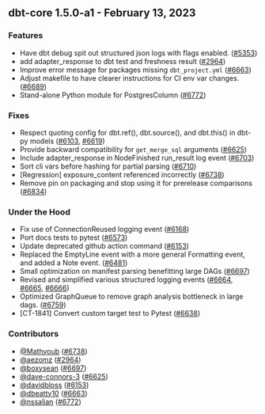 ## dbt-core 1.5.0-a1 - February 13, 2023

### Features

- Have dbt debug spit out structured json logs with flags enabled. ([#5353](https://github.com/dbt-labs/dbt-core/issues/5353))
- add adapter_response to dbt test and freshness result ([#2964](https://github.com/dbt-labs/dbt-core/issues/2964))
- Improve error message for packages missing `dbt_project.yml` ([#6663](https://github.com/dbt-labs/dbt-core/issues/6663))
- Adjust makefile to have clearer instructions for CI env var changes. ([#6689](https://github.com/dbt-labs/dbt-core/issues/6689))
- Stand-alone Python module for PostgresColumn ([#6772](https://github.com/dbt-labs/dbt-core/issues/6772))

### Fixes

- Respect quoting config for dbt.ref(), dbt.source(), and dbt.this() in dbt-py models ([#6103](https://github.com/dbt-labs/dbt-core/issues/6103), [#6619](https://github.com/dbt-labs/dbt-core/issues/6619))
- Provide backward compatibility for `get_merge_sql` arguments ([#6625](https://github.com/dbt-labs/dbt-core/issues/6625))
- Include adapter_response in NodeFinished run_result log event ([#6703](https://github.com/dbt-labs/dbt-core/issues/6703))
- Sort cli vars before hashing for partial parsing ([#6710](https://github.com/dbt-labs/dbt-core/issues/6710))
- [Regression] exposure_content referenced incorrectly ([#6738](https://github.com/dbt-labs/dbt-core/issues/6738))
- Remove pin on packaging and stop using it for prerelease comparisons ([#6834](https://github.com/dbt-labs/dbt-core/issues/6834))

### Under the Hood

- Fix use of ConnectionReused logging event ([#6168](https://github.com/dbt-labs/dbt-core/issues/6168))
- Port docs tests to pytest ([#6573](https://github.com/dbt-labs/dbt-core/issues/6573))
- Update deprecated github action command ([#6153](https://github.com/dbt-labs/dbt-core/issues/6153))
- Replaced the EmptyLine event with a more general Formatting event, and added a Note event. ([#6481](https://github.com/dbt-labs/dbt-core/issues/6481))
- Small optimization on manifest parsing benefitting large DAGs ([#6697](https://github.com/dbt-labs/dbt-core/issues/6697))
- Revised and simplified various structured logging events ([#6664](https://github.com/dbt-labs/dbt-core/issues/6664), [#6665](https://github.com/dbt-labs/dbt-core/issues/6665), [#6666](https://github.com/dbt-labs/dbt-core/issues/6666))
-  Optimized GraphQueue to remove graph analysis bottleneck in large dags. ([#6759](https://github.com/dbt-labs/dbt-core/issues/6759))
- [CT-1841] Convert custom target test to Pytest ([#6638](https://github.com/dbt-labs/dbt-core/issues/6638))

### Contributors
- [@Mathyoub](https://github.com/Mathyoub) ([#6738](https://github.com/dbt-labs/dbt-core/issues/6738))
- [@aezomz](https://github.com/aezomz) ([#2964](https://github.com/dbt-labs/dbt-core/issues/2964))
- [@boxysean](https://github.com/boxysean) ([#6697](https://github.com/dbt-labs/dbt-core/issues/6697))
- [@dave-connors-3](https://github.com/dave-connors-3) ([#6625](https://github.com/dbt-labs/dbt-core/issues/6625))
- [@davidbloss](https://github.com/davidbloss) ([#6153](https://github.com/dbt-labs/dbt-core/issues/6153))
- [@dbeatty10](https://github.com/dbeatty10) ([#6663](https://github.com/dbt-labs/dbt-core/issues/6663))
- [@nssalian](https://github.com/nssalian) ([#6772](https://github.com/dbt-labs/dbt-core/issues/6772))
